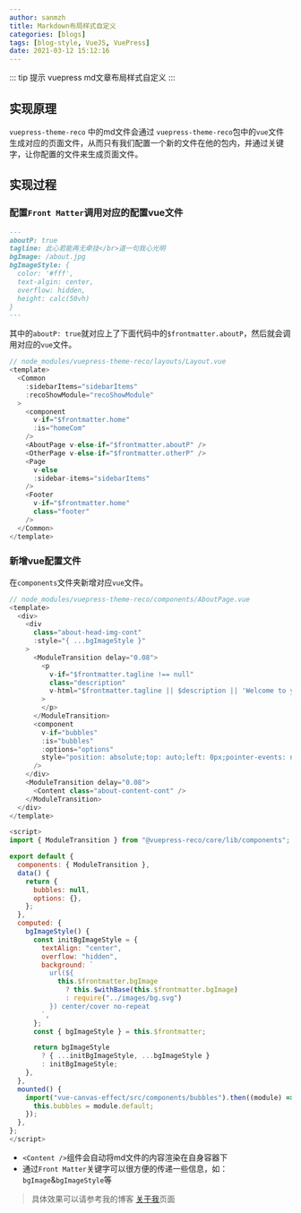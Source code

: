 ```yaml
---
author: sanmzh
title: Markdown布局样式自定义
categories: [blogs]
tags: [blog-style, VueJS, VuePress]
date: 2021-03-12 15:12:16
---
```


<Boxx changeTime="30000"/>

::: tip 提示
vuepress md文章布局样式自定义
:::

<!-- more -->

## 实现原理
`vuepress-theme-reco` 中的md文件会通过 `vuepress-theme-reco`包中的`vue`文件生成对应的页面文件，从而只有我们配置一个新的文件在他的包内，并通过关键字，让你配置的文件来生成页面文件。

## 实现过程
### 配置`Front Matter`调用对应的配置vue文件
```md
---
aboutP: true
tagline: 此心若能再无牵挂</br>道一句我心光明
bgImage: /about.jpg
bgImageStyle: {
  color: '#fff',
  text-algin: center,
  overflow: hidden,
  height: calc(50vh)
}
---
```
其中的`aboutP: true`就对应上了下面代码中的`$frontmatter.aboutP`，然后就会调用对应的`vue`文件。

```js
// node_modules/vuepress-theme-reco/layouts/Layout.vue
<template>
  <Common
    :sidebarItems="sidebarItems"
    :recoShowModule="recoShowModule"
  >
    <component
      v-if="$frontmatter.home"
      :is="homeCom"
    />
    <AboutPage v-else-if="$frontmatter.aboutP" />
    <OtherPage v-else-if="$frontmatter.otherP" />
    <Page
      v-else
      :sidebar-items="sidebarItems"
    />
    <Footer
      v-if="$frontmatter.home"
      class="footer"
    />
  </Common>
</template>
```
### 新增vue配置文件
在`components`文件夹新增对应`vue`文件。
```js
// node_modules/vuepress-theme-reco/components/AboutPage.vue
<template>
  <div>
    <div
      class="about-head-img-cont"
      :style="{ ...bgImageStyle }"
    >
      <ModuleTransition delay="0.08">
        <p
          v-if="$frontmatter.tagline !== null"
          class="description"
          v-html="$frontmatter.tagline || $description || 'Welcome to your vuePress-theme-reco site'"
        >
        </p>
      </ModuleTransition>
      <component
        v-if="bubbles"
        :is="bubbles"
        :options="options"
        style="position: absolute;top: auto;left: 0px;pointer-events: none;bottom: 0px;"
      />
    </div>
    <ModuleTransition delay="0.08">
      <Content class="about-content-cont" />
    </ModuleTransition>
  </div>
</template>

<script>
import { ModuleTransition } from "@vuepress-reco/core/lib/components";

export default {
  components: { ModuleTransition },
  data() {
    return {
      bubbles: null,
      options: {},
    };
  },
  computed: {
    bgImageStyle() {
      const initBgImageStyle = {
        textAlign: "center",
        overflow: "hidden",
        background: `
          url(${
            this.$frontmatter.bgImage
              ? this.$withBase(this.$frontmatter.bgImage)
              : require("../images/bg.svg")
          }) center/cover no-repeat
        `,
      };
      const { bgImageStyle } = this.$frontmatter;

      return bgImageStyle
        ? { ...initBgImageStyle, ...bgImageStyle }
        : initBgImageStyle;
    },
  },
  mounted() {
    import("vue-canvas-effect/src/components/bubbles").then((module) => {
      this.bubbles = module.default;
    });
  },
};
</script>
```
- `<Content />`组件会自动将md文件的内容渲染在自身容器下
- 通过`Front Matter`关键字可以很方便的传递一些信息，如：`bgImage`&`bgImageStyle`等

> 具体效果可以请参考我的博客 [关于我](https://sanm-zh.gitee.io/views/about/)页面